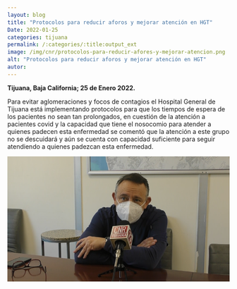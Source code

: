 ```yaml
---
layout: blog
title: "Protocolos para reducir aforos y mejorar atención en HGT"
Date: 2022-01-25
categories: tijuana
permalink: /:categories/:title:output_ext
image: /img/cnr/protocolos-para-reducir-afores-y-mejorar-atencion.png
alt: "Protocolos para reducir aforos y mejorar atención en HGT"
autor:
---
```


**Tijuana, Baja California; 25 de Enero 2022.** 

 Para evitar aglomeraciones y focos de contagios el Hospital General de Tijuana está implementando protocolos para que los tiempos de espera de los pacientes no sean tan prolongados, en cuestión de la atención a pacientes covid y la capacidad que tiene el nosocomio para atender a quienes padecen esta enfermedad se comentó que la atención a este grupo no se descuidará y aún se cuenta con capacidad suficiente para seguir atendiendo a quienes padezcan esta enfermedad.

<div id="carouselExampleSlidesOnly" class="carousel slide" data-ride="carousel">
  <div class="carousel-inner">
    <div class="carousel-item active">
       <img class="d-block w-100" src="/img/cnr/protocolos-para-reducir-afores-y-mejorar-atencion.png" loading="lazy"  alt="Protocolos para reducir aforos y mejorar atención en HGT">
    </div>
  </div>
</div>